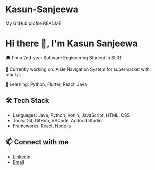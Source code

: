 # Kasun-Sanjeewa
My GitHub profile README
# Hi there 👋, I'm Kasun Sanjeewa

🎓 I'm a  2nd-year Software Engineering Student in SLIIT  

💼 Currently working on: Aisle Navigation System for supermarket with react.js 

🌱 Learning: Python, Flutter, React, Java   

## 🛠️ Tech Stack
- Languages: Java, Python, Kotlin, JavaScript, HTML, CSS
- Tools: Git, GitHub, VSCode, Android Studio
- Frameworks: React, Node.js

## 📫 Connect with me
- [LinkedIn](www.linkedin.com/in/kasun-sanjeewa-0b4152277)
- [Email](kasunsanjeewa2002@gmail.com)

